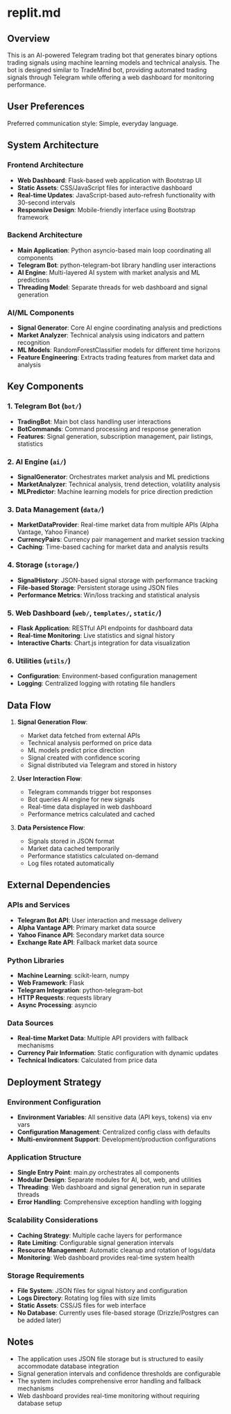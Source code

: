 # replit.md

## Overview

This is an AI-powered Telegram trading bot that generates binary options trading signals using machine learning models and technical analysis. The bot is designed similar to TradeMind bot, providing automated trading signals through Telegram while offering a web dashboard for monitoring performance.

## User Preferences

Preferred communication style: Simple, everyday language.

## System Architecture

### Frontend Architecture
- **Web Dashboard**: Flask-based web application with Bootstrap UI
- **Static Assets**: CSS/JavaScript files for interactive dashboard
- **Real-time Updates**: JavaScript-based auto-refresh functionality with 30-second intervals
- **Responsive Design**: Mobile-friendly interface using Bootstrap framework

### Backend Architecture
- **Main Application**: Python asyncio-based main loop coordinating all components
- **Telegram Bot**: python-telegram-bot library handling user interactions
- **AI Engine**: Multi-layered AI system with market analysis and ML predictions
- **Threading Model**: Separate threads for web dashboard and signal generation

### AI/ML Components
- **Signal Generator**: Core AI engine coordinating analysis and predictions
- **Market Analyzer**: Technical analysis using indicators and pattern recognition
- **ML Models**: RandomForestClassifier models for different time horizons
- **Feature Engineering**: Extracts trading features from market data and analysis

## Key Components

### 1. Telegram Bot (`bot/`)
- **TradingBot**: Main bot class handling user interactions
- **BotCommands**: Command processing and response generation
- **Features**: Signal generation, subscription management, pair listings, statistics

### 2. AI Engine (`ai/`)
- **SignalGenerator**: Orchestrates market analysis and ML predictions
- **MarketAnalyzer**: Technical analysis, trend detection, volatility analysis
- **MLPredictor**: Machine learning models for price direction prediction

### 3. Data Management (`data/`)
- **MarketDataProvider**: Real-time market data from multiple APIs (Alpha Vantage, Yahoo Finance)
- **CurrencyPairs**: Currency pair management and market session tracking
- **Caching**: Time-based caching for market data and analysis results

### 4. Storage (`storage/`)
- **SignalHistory**: JSON-based signal storage with performance tracking
- **File-based Storage**: Persistent storage using JSON files
- **Performance Metrics**: Win/loss tracking and statistical analysis

### 5. Web Dashboard (`web/`, `templates/`, `static/`)
- **Flask Application**: RESTful API endpoints for dashboard data
- **Real-time Monitoring**: Live statistics and signal history
- **Interactive Charts**: Chart.js integration for data visualization

### 6. Utilities (`utils/`)
- **Configuration**: Environment-based configuration management
- **Logging**: Centralized logging with rotating file handlers

## Data Flow

1. **Signal Generation Flow**:
   - Market data fetched from external APIs
   - Technical analysis performed on price data
   - ML models predict price direction
   - Signal created with confidence scoring
   - Signal distributed via Telegram and stored in history

2. **User Interaction Flow**:
   - Telegram commands trigger bot responses
   - Bot queries AI engine for new signals
   - Real-time data displayed in web dashboard
   - Performance metrics calculated and cached

3. **Data Persistence Flow**:
   - Signals stored in JSON format
   - Market data cached temporarily
   - Performance statistics calculated on-demand
   - Log files rotated automatically

## External Dependencies

### APIs and Services
- **Telegram Bot API**: User interaction and message delivery
- **Alpha Vantage API**: Primary market data source
- **Yahoo Finance API**: Secondary market data source
- **Exchange Rate API**: Fallback market data source

### Python Libraries
- **Machine Learning**: scikit-learn, numpy
- **Web Framework**: Flask
- **Telegram Integration**: python-telegram-bot
- **HTTP Requests**: requests library
- **Async Processing**: asyncio

### Data Sources
- **Real-time Market Data**: Multiple API providers with fallback mechanisms
- **Currency Pair Information**: Static configuration with dynamic updates
- **Technical Indicators**: Calculated from price data

## Deployment Strategy

### Environment Configuration
- **Environment Variables**: All sensitive data (API keys, tokens) via env vars
- **Configuration Management**: Centralized config class with defaults
- **Multi-environment Support**: Development/production configurations

### Application Structure
- **Single Entry Point**: main.py orchestrates all components
- **Modular Design**: Separate modules for AI, bot, web, and utilities
- **Threading**: Web dashboard and signal generation run in separate threads
- **Error Handling**: Comprehensive exception handling with logging

### Scalability Considerations
- **Caching Strategy**: Multiple cache layers for performance
- **Rate Limiting**: Configurable signal generation intervals
- **Resource Management**: Automatic cleanup and rotation of logs/data
- **Monitoring**: Web dashboard provides real-time system health

### Storage Requirements
- **File System**: JSON files for signal history and configuration
- **Logs Directory**: Rotating log files with size limits
- **Static Assets**: CSS/JS files for web interface
- **No Database**: Currently uses file-based storage (Drizzle/Postgres can be added later)

## Notes

- The application uses JSON file storage but is structured to easily accommodate database integration
- Signal generation intervals and confidence thresholds are configurable
- The system includes comprehensive error handling and fallback mechanisms
- Web dashboard provides real-time monitoring without requiring database setup
